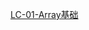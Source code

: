 [LC-01-Array基础](https://leetcode-cn.com/explore/interview/card/top-interview-questions-easy/1/array/)